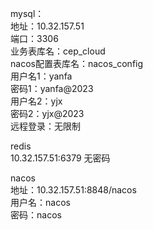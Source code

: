 mysql：</br>
地址：10.32.157.51</br>
端口：3306</br>
业务表库名：cep_cloud</br>
nacos配置表库名：nacos_config</br>
用户名1：yanfa</br>
密码1：yanfa@2023</br>
用户名2：yjx</br>
密码2：yjx@2023</br>
远程登录：无限制


redis</br>
10.32.157.51:6379  无密码

nacos</br>
地址：10.32.157.51:8848/nacos</br>
用户名：nacos</br>
密码：nacos</br>
